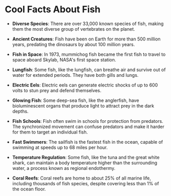 # Cool Facts About Fish

- **Diverse Species**: There are over 33,000 known species of fish, making them the most diverse group of vertebrates on the planet.

- **Ancient Creatures**: Fish have been on Earth for more than 500 million years, predating the dinosaurs by about 100 million years.

- **Fish in Space**: In 1973, mummichog fish became the first fish to travel to space aboard Skylab, NASA's first space station.

- **Lungfish**: Some fish, like the lungfish, can breathe air and survive out of water for extended periods. They have both gills and lungs.

- **Electric Eels**: Electric eels can generate electric shocks of up to 600 volts to stun prey and defend themselves.

- **Glowing Fish**: Some deep-sea fish, like the anglerfish, have bioluminescent organs that produce light to attract prey in the dark depths.

- **Fish Schools**: Fish often swim in schools for protection from predators. The synchronized movement can confuse predators and make it harder for them to target an individual fish.

- **Fast Swimmers**: The sailfish is the fastest fish in the ocean, capable of swimming at speeds up to 68 miles per hour.

- **Temperature Regulation**: Some fish, like the tuna and the great white shark, can maintain a body temperature higher than the surrounding water, a process known as regional endothermy.

- **Coral Reefs**: Coral reefs are home to about 25% of all marine life, including thousands of fish species, despite covering less than 1% of the ocean floor.

